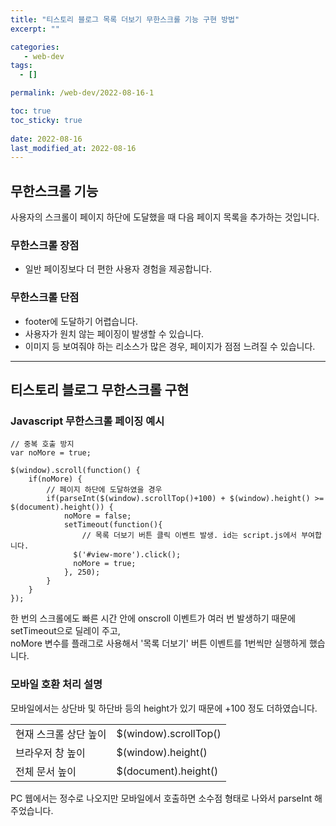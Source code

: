 ```yaml
---
title: "티스토리 블로그 목록 더보기 무한스크롤 기능 구현 방법"
excerpt: ""

categories:
   - web-dev
tags:
  - []

permalink: /web-dev/2022-08-16-1

toc: true
toc_sticky: true
 
date: 2022-08-16
last_modified_at: 2022-08-16
---
```


## 무한스크롤 기능

사용자의 스크롤이 페이지 하단에 도달했을 때 다음 페이지 목록을 추가하는 것입니다.

### 무한스크롤 장점
- 일반 페이징보다 더 편한 사용자 경험을 제공합니다.

### 무한스크롤 단점
- footer에 도달하기 어렵습니다.
- 사용자가 원치 않는 페이징이 발생할 수 있습니다.
- 이미지 등 보여줘야 하는 리소스가 많은 경우, 페이지가 점점 느려질 수 있습니다.

---

## 티스토리 블로그 무한스크롤 구현

### Javascript 무한스크롤 페이징 예시
```
// 중복 호출 방지
var noMore = true;

$(window).scroll(function() {
    if(noMore) {
        // 페이지 하단에 도달하였을 경우
        if(parseInt($(window).scrollTop()+100) + $(window).height() >= $(document).height()) {
            noMore = false;
            setTimeout(function(){
            	// 목록 더보기 버튼 클릭 이벤트 발생. id는 script.js에서 부여합니다.
              $('#view-more').click();
              noMore = true;
            }, 250);
        }
    }
});
```
한 번의 스크롤에도 빠른 시간 안에 onscroll 이벤트가 여러 번 발생하기 때문에 setTimeout으로 딜레이 주고,  
noMore 변수를 플래그로 사용해서 '목록 더보기' 버튼 이벤트를 1번씩만 실행하게 했습니다.

### 모바일 호환 처리 설명
모바일에서는 상단바 및 하단바 등의 height가 있기 때문에 +100 정도 더하였습니다.

<table class="table_2_left">
  <tbody>
    <tr>
      <td>현재 스크롤 상단 높이</td>
      <td>$(window).scrollTop()</td>
    </tr>
    <tr>
      <td>브라우저 창 높이</td>
      <td>$(window).height()</td>
    </tr>
    <tr>
      <td>전체 문서 높이</td>
      <td>$(document).height()</td>
    </tr>
  </tbody>
</table>

PC 웹에서는 정수로 나오지만 모바일에서 호출하면 소수점 형태로 나와서 parseInt 해주었습니다.